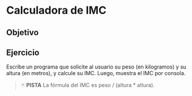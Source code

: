 # Calculadora de IMC

## Objetivo



## Ejercicio

Escribe un programa que solicite al usuario su peso (en kilogramos) y su altura (en metros), y calcule su IMC. Luego, muestra el IMC por consola.

> :black_joker: **PISTA**
> La fórmula del IMC es peso / (altura * altura).

